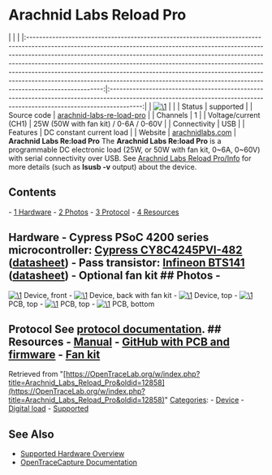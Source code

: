 # Arachnid Labs Reload Pro

| | | |:-----------------------------------------------------------------------------------------------------------------------------------------------------------------------------------------------------------------------------------------------------------------------------------------------------------------------------------------------------------------------------------------------------------------------------------------------------------------------------------------------------------:|:----------------------------------------------------------------------------------------------------------------------------------------------------------------------:| | [![\1](../../assets/hardware/general/\2)](./File:Arachnid_Labs_ReLoad_Pro_-_Mugshot.png.html) | | | Status | supported | | Source code | [arachnid-labs-re-load-pro](http://github.com/OpenTraceLab/?p=OpenTraceCapture.git;a=tree;f=src/hardware/arachnid-labs-re-load-pro) | | Channels | 1 | | Voltage/current (CH1) | 25W (50W with fan kit) / 0-6A / 0-60V | | Connectivity | USB | | Features | DC constant current load | | Website | [arachnidlabs.com](http://www.arachnidlabs.com/reload-pro) | **Arachnid Labs Re:load Pro** The **Arachnid Labs Re:load Pro** is a programmable DC electronic load (25W, or 50W with fan kit, 0~6A, 0~60V) with serial connectivity over USB. See [Arachnid Labs Reload Pro/Info](Arachnid_Labs_Reload_Pro/Info.html "Arachnid Labs Reload Pro/Info") for more details (such as **lsusb -v** output) about the device. 
## Contents 
\- [1 Hardware](Arachnid_Labs_Reload_Pro.html#Hardware) \- [2 Photos](Arachnid_Labs_Reload_Pro.html#Photos) \- [3 Protocol](Arachnid_Labs_Reload_Pro.html#Protocol) \- [4 Resources](Arachnid_Labs_Reload_Pro.html#Resources) 
## Hardware \- **Cypress PSoC 4200 series microcontroller**: [Cypress CY8C4245PVI-482](http://www.cypress.com/part/cy8c4245pvi-482) ([datasheet](http://www.cypress.com/file/138656/download)) \- **Pass transistor**: [Infineon BTS141](https://www.infineon.com/cms/en/product/power/smart-low-side-and-high-side-switches/automotive-smart-low-side-switch-hitfet/BTS141/productType.html?productType=db3a30443a06def4013ab74184b1278c) ([datasheet](https://www.infineon.com/dgdl/Infineon-BTS141-DS-v01_00-EN.pdf?fileId=5546d46259d9a4bf015a84e19f937577)) \- **Optional fan kit** ## Photos \- 
[![\1](../../assets/hardware/general/\2)](./File:Arachnid_Labs_ReLoad_Pro_-_Front.jpg.html)
Device, front
\- 
[![\1](../../assets/hardware/general/\2)](./File:Arachnid_Labs_ReLoad_Pro_-_Back_Fan_Kit.jpg.html)
Device, back with fan kit
\- 
[![\1](../../assets/hardware/general/\2)](./File:Arachnid_Labs_ReLoad_Pro_-_Top.jpg.html)
Device, top
\- 
[![\1](../../assets/hardware/general/\2)](./File:Arachnid_Labs_ReLoad_Pro_-_PCB_Top_1.jpg.html)
PCB, top
\- 
[![\1](../../assets/hardware/general/\2)](./File:Arachnid_Labs_ReLoad_Pro_-_PCB_Top_2.jpg.html)
PCB, top
\- 
[![\1](../../assets/hardware/general/\2)](./File:Arachnid_Labs_ReLoad_Pro_-_PCB_Bottom.jpg.html)
PCB, bottom
## Protocol See [protocol documentation](http://www.arachnidlabs.com/reload-pro/usb-interface). ## Resources \- [Manual](https://github.com/arachnidlabs/reload-pro/raw/master/User%20Manual.pdf) \- [GitHub with PCB and firmware](https://github.com/arachnidlabs/reload-pro/) \- [Fan kit](http://www.arachnidlabs.com/reload-pro/fan-kit)
Retrieved from "[https://OpenTraceLab.org/w/index.php?title=Arachnid_Labs_Reload_Pro&oldid=12858](https://OpenTraceLab.org/w/index.php?title=Arachnid_Labs_Reload_Pro&oldid=12858)" 
[Categories](specialcategories-specialcategories.md): \- [Device](./Category:Device.html "Category:Device") \- [Digital load](./Category:Digital_load.html "Category:Digital load") \- [Supported](./Category:Supported.html "Category:Supported")

## See Also
- [Supported Hardware Overview](../supported-hardware.md)
- [OpenTraceCapture Documentation](../../opentracecapture/overview.md)
